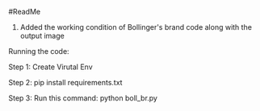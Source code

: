 #ReadMe

1. Added the working condition of Bollinger's brand code along with the output image

Running the code:

Step 1: Create Virutal Env

Step 2: pip install requirements.txt

Step 3: Run this command: python boll_br.py
